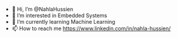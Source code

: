 - 👋 Hi, I’m @NahlaHussien
- 👀 I’m interested in Embedded Systems  
- 🌱 I’m currently learning Machine Learning 
- 📫 How to reach me https://www.linkedin.com/in/nahla-hussien/

<!---
NahlaHussien/NahlaHussien is a ✨ special ✨ repository because its `README.md` (this file) appears on your GitHub profile.
You can click the Preview link to take a look at your changes.
--->
